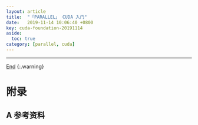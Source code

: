 ```yaml
---
layout: article
title:  "「PARALLEL」 CUDA 入门"
date:   2019-11-14 10:06:40 +0800
key: cuda-foundation-20191114
aside:
  toc: true
category: [parallel, cuda]
---
```

<span id='head'></span>

-------------------  
[End](#head)
{:.warning}  


# 附录
## A 参考资料
